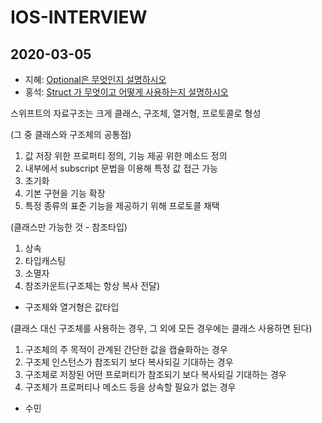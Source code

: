 # IOS-INTERVIEW

## 2020-03-05


- 지혜: [Optional은 무엇인지 설명하시오](https://www.zehye.kr/swift/2020/03/05/swift_optional_interview/)
- 홍석: [Struct 가 무엇이고 어떻게 사용하는지 설명하시오](https://jusung.gitbook.io/the-swift-language-guide/language-guide/09-classes-and-structures)

스위프트의 자료구조는 크게 클래스, 구조체, 열거형, 프로토콜로 형성

(그 중 클래스와 구조체의 공통점)
1. 값 저장 위한 프로퍼티 정의, 기능 제공 위한 메소드 정의
2. 내부에서 subscript 문법을 이용해 특정 값 접근 가능
3. 초기화
4. 기본 구현을 기능 확장
5. 특정 종류의 표준 기능을 제공하기 위해 프로토콜 채택

(클래스만 가능한 것 - 참조타입)
1. 상속
2. 타입캐스팅
3. 소멸자
4. 참조카운트(구조체는 항상 복사 전달)

* 구조체와 열거형은 값타입

(클래스 대신 구조체를 사용하는 경우, 그 외에 모든 경우에는 클래스 사용하면 된다)
1. 구조체의 주 목적이 관계된 간단한 값을 캡슐화하는 경우
2. 구조체 인스턴스가 참조되기 보다 복사되길 기대하는 경우
3. 구조체로 저장된 어떤 프로퍼티가 참조되기 보다 복사되길 기대하는 경우
4. 구조체가 프로퍼티나 메소드 등을 상속할 필요가 없는 경우

- 수민 
